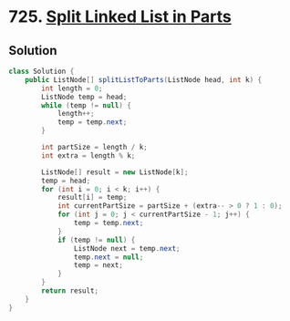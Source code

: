 # 725. [Split Linked List in Parts](https://leetcode.com/problems/split-linked-list-in-parts/solutions/?envType=daily-question&envId=2024-09-08)

## Solution

```java
class Solution {
    public ListNode[] splitListToParts(ListNode head, int k) {
        int length = 0;
        ListNode temp = head;
        while (temp != null) {
            length++;
            temp = temp.next;
        }

        int partSize = length / k;
        int extra = length % k;

        ListNode[] result = new ListNode[k];
        temp = head;
        for (int i = 0; i < k; i++) {
            result[i] = temp;
            int currentPartSize = partSize + (extra-- > 0 ? 1 : 0);
            for (int j = 0; j < currentPartSize - 1; j++) {
                temp = temp.next;
            }
            if (temp != null) {
                ListNode next = temp.next;
                temp.next = null;
                temp = next;
            }
        }
        return result;
    }
}
```
